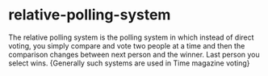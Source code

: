 # relative-polling-system
 The relative polling system is the polling system in which instead of direct voting, you simply compare and vote two people at a time and then the comparison changes between next person and the winner. Last person you select wins. {Generally such systems are used in Time magazine voting}
